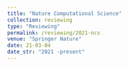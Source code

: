 ```yaml
---
title: "Nature Computational Science"
collection: reviewing
type: "Reviewing"
permalink: /reviewing/2021-ncs
venue: "Springer Nature"
date: 21-03-04
date_str: "2021 -present"
---
```

